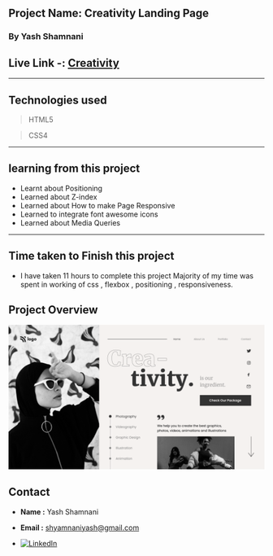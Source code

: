  

## Project Name: Creativity Landing Page
### By Yash Shamnani

##  Live Link -: [Creativity](https://yashshamnani-creativity-home-page.netlify.app/)
---

##  Technologies used

> HTML5

> CSS4
---

## learning from this project

-  Learnt about Positioning
-   Learned about Z-index
- Learned about How to make Page Responsive
-  Learned to integrate font awesome icons
- Learned about Media Queries

---

## Time taken to Finish this project

- I have taken 11 hours to complete this project Majority of my time was spent in working of css , flexbox , positioning , responsiveness.
 


## Project Overview

![SAAS Landing Page](Assets/Dance%20Home%20Page.png)
 
 ## Contact
 - **Name :** Yash Shamnani
- **Email :**  shyamnaniyash@gmail.com

 - [![LinkedIn][linkedin-shield]][linkedin-url]


 [linkedin-shield]: https://img.shields.io/badge/-LinkedIn-black.svg?style=for-the-badge&logo=linkedin&colorB=0B5FBB
[linkedin-url]:  https://www.linkedin.com/in/yash-shamnani-a76a34203